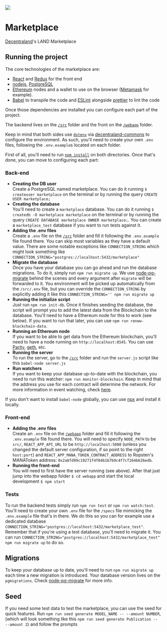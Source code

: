 ![](https://raw.githubusercontent.com/decentraland/web/gh-pages/img/decentraland.ico)

# Marketplace

[Decentraland](https://decentraland.org)'s LAND Marketplace

## Running the project

The core technologies of the marketplace are:

* [React](https://reactjs.org/) and [Redux](https://redux.js.org/) for the front end
* [nodejs](https://nodejs.org/), [PostgreSQL](https://postgresapp.com/)
* [Ethereum](https://www.ethereum.org/) nodes and a wallet to use on the browser ([Metamask](http://metamask.io/) for example).
* [Babel](https://babeljs.io/) to transpile the code and [ESLint](https://eslint.org/) alongside [prettier](https://prettier.io/) to lint the code

Once those dependencies are installed you can configure each part of the project.

The backend lives on the [`/src`](https://github.com/decentraland/marketplace/tree/master/src) folder and the front on the [`/webapp`](https://github.com/decentraland/marketplace/tree/master/webapp) folder.

Keep in mind that both sides use [`dotenv`](https://github.com/motdotla/dotenv) via [decentraland-commons](https://github.com/decentraland/commons) to configure the environment. As such, you'll need to create your own `.env` files, following the `.env.example`s located on each folder.

First of all, you'll need to run [`npm install`](https://docs.npmjs.com/cli/install) on both directories. Once that's done, you can move to configuring each part:

### Back-end

* **Creating the DB user**<br /> Create a PostgreSQL named marketplace. You can do it running `$ createuser marketplace` on the terminal or by running the query `CREATE USER marketplace;`
* **Creating the database**<br /> You'll need to create a `marketplace` database. You can do it running `$ createdb -O marketplace marketplace` on the terminal or by running the query `CREATE DATABASE marketplace OWNER marketplace;`. You can create a `marketplace_test` database if you want to run tests against it.
* **Adding the .env files**<br /> Create a `.env` file on the [`/src`](https://github.com/decentraland/marketplace/tree/master/src) folder and fill it following the `.env.example` file found there. You can skip most variables as they have a default value. There are some notable exceptions like `CONNECTION_STRING` which might look something like `CONNECTION_STRING="postgres://localhost:5432/marketplace"`
* **Migrate the database**<br /> Once you have your database you can go ahead and run the database migrations. To do it, simply run `npm run migrate up`. We use [node-pg-migrate](https://github.com/salsita/node-pg-migrate) behind the scenes and every argument after `migrate` will be forwarded to it. You environment will be picked up automatically from the `/src/.env` file, but you can override the `CONNECTION_STRING` by explicitly adding it like this `CONNECTION_STRING='' npm run migrate up`
* **Running the initialize script**<br /> Just run `npm run init-db`. Once it finishes seeding the database, the script will prompt you to add the latest data from the Blockchain to the database. You'll need to have a Ethereum node for this to work (see below). If you want to run that later, you can use `npm run renew-blockchain-data`.
* **Running an Ethereum node**<br /> If you want to be able to get data from the Ethereum blockchain, you'll need to have a node running on `http://localhost:8545`. You can use [Parity](https://www.parity.io/), [geth](https://github.com/ethereum/go-ethereum/wiki/geth), etc.
* **Running the server**<br /> To run the server, go to the [`/src`](https://github.com/decentraland/marketplace/tree/master/src) folder and run the `server.js` script like this `babel-node server.js`
* **Run watchers**<br /> If you want to keep your database up-to-date with the blockchain, you need to run this watcher: `npm run monitor-blockchain`. Keep in mind that the address you use for each contract will determine the network. For more information in event watching, check [here](https://github.com/decentraland/marketplace/tree/master/scripts/monitor).

If you don't want to install `babel-node` globally, you can use [npx](https://www.npmjs.com/package/npx) and install it locally.

### Front-end

* **Adding the .env files**<br /> Create an `.env` file on the [`/webapp`](https://github.com/decentraland/marketplace/tree/master/webapp) folder and fill it following the `.env.example` file found there. You will need to specify `NODE_PATH` to be `src/`, `REACT_APP_API_URL` to be `http://localhost:5000` (unless you changed the default server configuration, if so point to the right `host:port`) and `REACT_APP_MANA_TOKEN_CONTRACT_ADDRESS` to Ropsten's MANAToken address: `0x2a8fd99c19271f4f04b1b7b9c4f7cf264b626edb`.
* **Running the front-end**<br /> You will need to first have the server running (see above). After that just jump into the webapp folder `$ cd webapp` and start the local development `$ npm start`

### Tests

To run the backend tests simply run `npm run test` or `npm run watch:test`. You'll need to create your own `.env` file for the `/specs` file mimicking the `.env.example` file that's in there. We do this so you can for example use a dedicated database `CONNECTION_STRING="postgres://localhost:5432/marketplace_test"`.
Remember that if you're using a test database, you'll need to migrate it. You can run `CONNECTION_STRING="postgres://localhost:5432/marketplace_test" npm run migrate up` to do so.

## Migrations

To keep your database up to date, you'll need to run `npm run migrate up` each time a new migration is introduced. Your database version lives on the `pgmigrations`. Check [node-pg-migrate](https://github.com/salsita/node-pg-migrate) for more info.

## Seed

If you need some test data to test the marketplace, you can use the seed for quick features. Run `npm run seed generate MODEL_NAME -- --amount NUMBER`, (which will look something like this `npm run seed generate Publication -- --amount 2`) and follow the prompts
